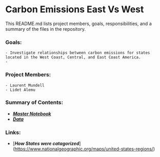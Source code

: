 # Carbon Emissions East Vs West

This README.md lists project members, goals, responsibilities, and a summary of the files in the repository.

### Goals: 
    - Investigate relationships between carbon emissions for states located in the West Coast, Central, and East Coast America.
    - 
### Project Members: 
    - Laurent Mundell
    - Lidet Alemu
### Summary of Contents:  
   - [_**Master Notebook**_](https://github.com/LaurentStar/MOD3_Project/blob/laurent/master.ipynb)
   - [_**Data**_](https://github.com/LaurentStar/MOD3_Project/tree/laurent/data)
   
### Links:
   - [_**How States were catagorized**_] (https://www.nationalgeographic.org/maps/united-states-regions/)
    

